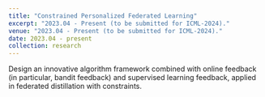 ```yaml
---
title: "Constrained Personalized Federated Learning"
excerpt: "2023.04 - Present (to be submitted for ICML-2024)."
venue: "2023.04 - Present (to be submitted for ICML-2024)."
date: 2023.04 - present
collection: research
---
```

<!-- **Key words:** Bandit Learning, Supervised Feedback, Federated Distillation, Distributed AI Systems.

In this project, I developed an innovative Multi-armed Bandit (MAB) model that **integrates both bandit feedback and supervised feedback**. This approach enables the model to better adapt to real-world scenarios. Specifically, I applied this model to **simulate federated distillation** and obtained promising results. -->

Design an innovative algorithm framework combined with online feedback (in particular, bandit feedback) and supervised learning feedback, applied in federated distillation with constraints.
